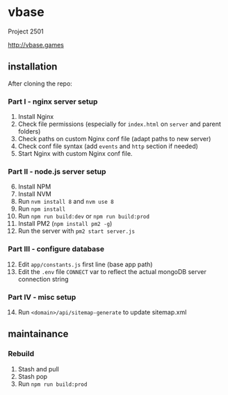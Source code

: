 # vbase
Project 2501

http://vbase.games

## installation

After cloning the repo:

### Part I - nginx server setup

1. Install Nginx
2. Check file permissions (especially for `index.html` on `server` and parent folders)
3. Check paths on custom Nginx conf file (adapt paths to new server)
4. Check conf file syntax (add `events` and `http` section if needed)
5. Start Nginx with custom Nginx conf file.

### Part II - node.js server setup

6. Install NPM
7. Install NVM
8. Run `nvm install 8` and `nvm use 8`
9. Run `npm install`
10. Run `npm run build:dev` or `npm run build:prod`
11. Install PM2 (`npm install pm2 -g`)
12. Run the server with `pm2 start server.js`

### Part III - configure database

12. Edit `app/constants.js` first line (base app path)
13. Edit the `.env` file `CONNECT` var to reflect the actual mongoDB server connection string

### Part IV - misc setup

14. Run `<domain>/api/sitemap-generate` to update sitemap.xml


## maintainance

### Rebuild

1. Stash and pull
2. Stash pop
3. Run `npm run build:prod`